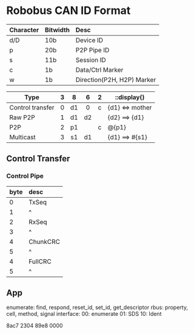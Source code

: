 # Robobus CAN ID Format

| Character | Bitwidth | Desc                       |
| :-------- | -------- | :------------------------- |
| d/D       | 10b      | Device ID                  |
| p         | 20b      | P2P Pipe ID                |
| s         | 11b      | Session ID                 |
| c         | 1b       | Data/Ctrl Marker           |
| w         | 1b       | Direction(P2H, H2P) Marker |

| Type             |   3   |   8   |   6   |   2   | ::display()     |
| ---------------- | :---: | :---: | :---: | :---: | --------------- |
| Control transfer |   0   |  d1   |   0   |   c   | {d1} <=> mother |
| Raw P2P          |   1   |  d1   |  d2   |       | {d2} ==> {d1}   |
| P2P              |   2   |  p1   |       |   c   | @{p1}           |
| Multicast        |   3   |  s1   |  d1   |       | {d1} ==> #{s1}  |

## Control Transfer

### Control Pipe

| byte | desc     |
| :--- | :------- |
| 0    | TxSeq    |
| 1    | ^        |
| 2    | RxSeq    |
| 3    | ^        |
| 4    | ChunkCRC |
| 5    | ^        |
| 4    | FullCRC  |
| 5    | ^        |

## App
enumerate: find, respond, reset_id, set_id, get_descriptor
rbus: property, cell, method, signal
interface:
  00: enumerate
  01: SDS
  10: Ident

8ac7 2304 89e8 0000